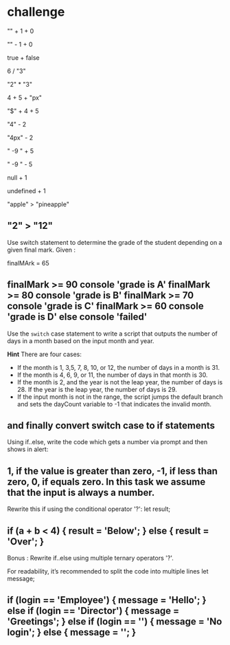 # challenge



"" + 1 + 0

"" - 1 + 0

true + false

6 / "3"

"2" * "3"

4 + 5 + "px"

"$" + 4 + 5

"4" - 2

"4px" - 2

"  -9  " + 5

"  -9  " - 5

null + 1

undefined + 1


"apple" > "pineapple"

"2" > "12"
---


Use switch statement to determine the grade of the student depending on a given final mark.
Given :

finalMArk = 65

finalMark >= 90 console 'grade is A'
finalMark >= 80 console 'grade is B'
finalMark >= 70 console 'grade is C'
finalMark >= 60 console 'grade is D'
else console 'failed'
---

Use the `switch` case statement to write a script that outputs the number of days in a month based on the input month and year.

**Hint** 
There are four cases:

- If the month is 1, 3,5, 7, 8, 10, or 12, the number of days in a month is 31.
- If the month is 4, 6, 9, or 11, the number of days in that month is 30.
- If the month is 2, and the year is not the leap year, the number of days is 28. If the year is the leap year, the number of days is 29.
- If the input month is not in the range, the script jumps the default branch and sets the dayCount variable to -1 that indicates the invalid month.


and finally convert switch case to if statements
---

Using if..else, write the code which gets a number via prompt and then shows in alert:

1, if the value is greater than zero,
-1, if less than zero,
0, if equals zero.
In this task we assume that the input is always a number.
---

Rewrite this if using the conditional operator '?':
let result;

if (a + b < 4) {
  result = 'Below';
} else {
  result = 'Over';
}
---
Bonus : 
Rewrite if..else using multiple ternary operators '?'.

For readability, it’s recommended to split the code into multiple lines
let message;

if (login == 'Employee') {
  message = 'Hello';
} else if (login == 'Director') {
  message = 'Greetings';
} else if (login == '') {
  message = 'No login';
} else {
  message = '';
}
---
